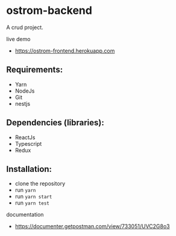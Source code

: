 # ostrom-backend

A crud project.

live demo
* https://ostrom-frontend.herokuapp.com

## Requirements:
- Yarn
- NodeJs
- Git
- nestjs

## Dependencies (libraries):
- ReactJs
- Typescript
- Redux

## Installation:
- clone the repository
- run `yarn`
- run `yarn start`
- run `yarn test`

documentation
* https://documenter.getpostman.com/view/733051/UVC2G8o3
